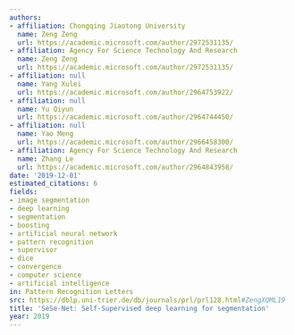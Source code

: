 ```yaml
---
authors:
- affiliation: Chongqing Jiaotong University
  name: Zeng Zeng
  url: https://academic.microsoft.com/author/2972531135/
- affiliation: Agency For Science Technology And Research
  name: Zeng Zeng
  url: https://academic.microsoft.com/author/2972531135/
- affiliation: null
  name: Yang Xulei
  url: https://academic.microsoft.com/author/2964753922/
- affiliation: null
  name: Yu Qiyun
  url: https://academic.microsoft.com/author/2964744450/
- affiliation: null
  name: Yao Meng
  url: https://academic.microsoft.com/author/2966458300/
- affiliation: Agency For Science Technology And Research
  name: Zhang Le
  url: https://academic.microsoft.com/author/2964843958/
date: '2019-12-01'
estimated_citations: 6
fields:
- image segmentation
- deep learning
- segmentation
- boosting
- artificial neural network
- pattern recognition
- supervisor
- dice
- convergence
- computer science
- artificial intelligence
in: Pattern Recognition Letters
src: https://dblp.uni-trier.de/db/journals/prl/prl128.html#ZengXQML19
title: 'SeSe-Net: Self-Supervised deep learning for segmentation'
year: 2019
---
```


